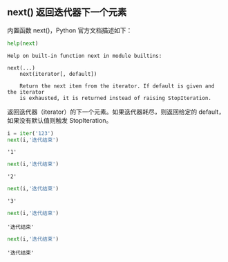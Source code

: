 ## next() 返回迭代器下一个元素

内置函数 next()，Python 官方文档描述如下：


```python
help(next)
```

    Help on built-in function next in module builtins:
    
    next(...)
        next(iterator[, default])
        
        Return the next item from the iterator. If default is given and the iterator
        is exhausted, it is returned instead of raising StopIteration.
    
    

返回迭代器（iterator）的下一个元素。如果迭代器耗尽，则返回给定的 default，如果没有默认值则触发 StopIteration。


```python
i = iter('123')
next(i,'迭代结束')
```




    '1'




```python
next(i,'迭代结束')
```




    '2'




```python
next(i,'迭代结束')
```




    '3'




```python
next(i,'迭代结束')
```




    '迭代结束'




```python
next(i,'迭代结束')
```




    '迭代结束'


